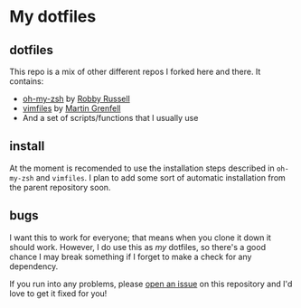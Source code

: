 # My dotfiles

## dotfiles

This repo is a mix of other different repos I forked here and there. It contains:

- [oh-my-zsh](http://github.com/robbyrussell/oh-my-zsh) by [Robby Russell](http://github.com/robbyrussel)
- [vimfiles](http://github.com/scrooloose/vimfiles) by [Martin Grenfell](http://github.com/scrooloose)
- And a set of scripts/functions that I usually use

## install

At the moment is recomended to use the installation steps described in `oh-my-zsh` and `vimfiles`.
I plan to add some sort of automatic installation from the parent repository soon.

<!--## components-->
<!--TODO-->
## bugs

I want this to work for everyone; that means when you clone it down it should
work. However, I do use this as *my* dotfiles, so there's a good chance I may break
something if I forget to make a check for any dependency.

If you run into any problems, please
[open an issue](https://github.com/miconof/dotfiles/issues) on this repository
and I'd love to get it fixed for you!

<!--## thanks-->

<!--I forked [Ryan Bates](http://github.com/ryanb)' excellent-->
<!--[dotfiles](http://github.com/ryanb/dotfiles) for a couple years before the-->
<!--weight of my changes and tweaks inspired me to finally roll my own. But Ryan's-->
<!--dotfiles were an easy way to get into bash customization, and then to jump ship-->
<!--to zsh a bit later. A decent amount of the code in these dotfiles stem or are-->
<!--inspired from Ryan's original project.-->
